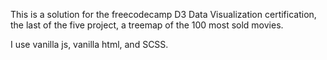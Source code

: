 This is a solution for the freecodecamp D3 Data Visualization
certification, the last of the five project, a treemap of the 100
most sold movies.

I use vanilla js, vanilla html, and SCSS.